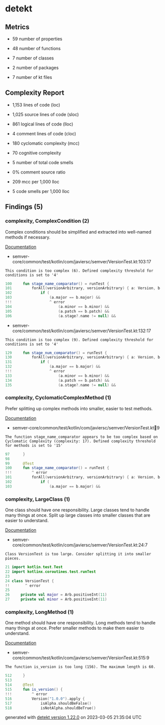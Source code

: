 # detekt

## Metrics

* 59 number of properties

* 48 number of functions

* 7 number of classes

* 2 number of packages

* 7 number of kt files

## Complexity Report

* 1,153 lines of code (loc)

* 1,025 source lines of code (sloc)

* 861 logical lines of code (lloc)

* 4 comment lines of code (cloc)

* 180 cyclomatic complexity (mcc)

* 70 cognitive complexity

* 5 number of total code smells

* 0% comment source ratio

* 209 mcc per 1,000 lloc

* 5 code smells per 1,000 lloc

## Findings (5)

### complexity, ComplexCondition (2)

Complex conditions should be simplified and extracted into well-named methods if necessary.

[Documentation](https://detekt.dev/docs/rules/complexity#complexcondition)

* semver-core/common/test/kotlin/com/javiersc/semver/VersionTest.kt:103:17
```
This condition is too complex (6). Defined complexity threshold for conditions is set to '4'
```
```kotlin
100     fun stage_name_comparator() = runTest {
101         forAll(versionArbitrary, versionArbitrary) { a: Version, b: Version ->
102             if (
103                 (a.major == b.major) &&
!!!                 ^ error
104                     (a.minor == b.minor) &&
105                     (a.patch == b.patch) &&
106                     (a.stage?.name != null) &&

```

* semver-core/common/test/kotlin/com/javiersc/semver/VersionTest.kt:132:17
```
This condition is too complex (9). Defined complexity threshold for conditions is set to '4'
```
```kotlin
129     fun stage_num_comparator() = runTest {
130         forAll(versionArbitrary, versionArbitrary) { a: Version, b: Version ->
131             if (
132                 (a.major == b.major) &&
!!!                 ^ error
133                     (a.minor == b.minor) &&
134                     (a.patch == b.patch) &&
135                     (a.stage?.name != null) &&

```

### complexity, CyclomaticComplexMethod (1)

Prefer splitting up complex methods into smaller, easier to test methods.

[Documentation](https://detekt.dev/docs/rules/complexity#cyclomaticcomplexmethod)

* semver-core/common/test/kotlin/com/javiersc/semver/VersionTest.kt:100:9
```
The function stage_name_comparator appears to be too complex based on Cyclomatic Complexity (complexity: 17). Defined complexity threshold for methods is set to '15'
```
```kotlin
97      }
98  
99      @Test
100     fun stage_name_comparator() = runTest {
!!!         ^ error
101         forAll(versionArbitrary, versionArbitrary) { a: Version, b: Version ->
102             if (
103                 (a.major == b.major) &&

```

### complexity, LargeClass (1)

One class should have one responsibility. Large classes tend to handle many things at once. Split up large classes into smaller classes that are easier to understand.

[Documentation](https://detekt.dev/docs/rules/complexity#largeclass)

* semver-core/common/test/kotlin/com/javiersc/semver/VersionTest.kt:24:7
```
Class VersionTest is too large. Consider splitting it into smaller pieces.
```
```kotlin
21 import kotlin.test.Test
22 import kotlinx.coroutines.test.runTest
23 
24 class VersionTest {
!!       ^ error
25 
26     private val major = Arb.positiveInt(11)
27     private val minor = Arb.positiveInt(11)

```

### complexity, LongMethod (1)

One method should have one responsibility. Long methods tend to handle many things at once. Prefer smaller methods to make them easier to understand.

[Documentation](https://detekt.dev/docs/rules/complexity#longmethod)

* semver-core/common/test/kotlin/com/javiersc/semver/VersionTest.kt:515:9
```
The function is_version is too long (156). The maximum length is 60.
```
```kotlin
512     }
513 
514     @Test
515     fun is_version() {
!!!         ^ error
516         Version("1.0.0").apply {
517             isAlpha.shouldBeFalse()
518             isNotAlpha.shouldBeTrue()

```

generated with [detekt version 1.22.0](https://detekt.dev/) on 2023-03-05 21:35:04 UTC
